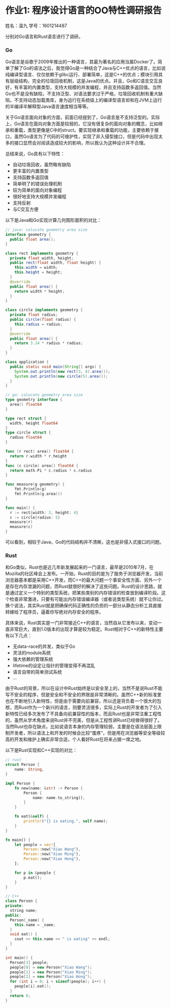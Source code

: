 # 作业1: 程序设计语言的OO特性调研报告

姓名：温九	学号：1601214487

分别对Go语言和Rust语言进行了调研。

### Go

Go语言是谷歌于2009年推出的一种语言，其最为著名的应用当属Docker了。简单了解了Go的语法之后，我觉得Go是一种结合了Java与C++优点的语言，比如说纯编译型语言、仅仅依赖于glibc运行、部署简单，这是C++的优点；模块引用具有层级结构，完全的垃圾回收机制，这是Java的优点。并且，Go和C语言交互良好，有丰富的内置类型，支持大规模的并发编程，并且支持函数多返回值。当然Go也不是没有缺陷，不支持泛型、对语法要求过于严格，垃圾回收机制有重大缺陷，不支持动态加载类库，身为运行在系统级上的编译型语言却和在JVM上运行的半编译半解释型Java语言速度相当等等。

关于Go语言面向对象的方面，前面已经提到了，Go语言是不支持泛型的。实际上，Go语言在面向对象方面是较弱的，它没有很复杂的面向对象的概念，比如继承和重载，类型更像是C中的struct。要实现继承和重载的功能，主要依赖于接口，虽然Go语言为了代码的可维护性，实现了非入侵型接口，但是代码中出现太多的接口显然会对阅读造成较大的影响，所以我认为这种设计并不合理。

总结来说，Go具有以下特性：

* 自动垃圾回收，虽然略有缺陷
* 更丰富的内置类型
* 支持函数多返回值
* 简单明了的错误处理机制
* 较为简单的面向对象编程
* 很好地支持大规模并发编程
* 支持反射
* 与C交互方便

以下是Java和Go实现计算几何图形面积的对比：

```java
// java: calucate geometry area size
interface geometry {
  public float area();
}

class rect implements geometry {
  private float width, height;
  public rect(float width, float height) {
    this.width = width;
    this.height = height;
  }
  @override
  public float area() {
    return width * height;
  }
}

class circle implements geometry {
  private float radius;
  public circle(float radius) {
    this.radius = radius;
  }
  @override
  public float area() {
    return 3.14 * radius * radius;
  }
}

class application {
  public static void main(String[] args) {
    System.out.println(new rect(3, 4).area());
    System.out.println(new circle(5).area());
  }
}
```

```go
// go: calucate geometry area size
type geometry interface {
  area() float64
}

type rect struct {
  width, height float64
}
type circle struct {
  radius float64
}

func (r rect) area() float64 {
  return r.width * r.height
}
func (c circle) area() float64 {
  return math.Pi * c.radius * c.radius
}

func measure(g geometry) {
    fmt.Println(g)
    fmt.Println(g.area())
}

func main() {
  r := rect{width: 3, height: 4}
  c := circle{radius: 5}
  measure(r)
  measure(c)
}
```

可以看到，相较于Java，Go的代码结构并不清晰，这也是非侵入式接口的问题。



### Rust

和Go类似，Rust也是近几年新发展起来的一门语言，最早是2010年7月，在Mozilla的社区峰会上发布。一开始，Rust的目的是为了服务于浏览器开发，当前浏览器基本都是采用C++开发，而C++的最大问题一个事安全性方面、另外一个是存在内存泄漏的问题，而Rust就很好的解决了这些问题。Rust的设计思路，就是通过定义一个特别的类型系统，把某些类别的内存错误的检查放到编译阶段。这个检查非常激进，只要有可能出内存错误编译器（或者说类型系统）就不让你过。换个说法，其实Rust就是把确保代码正确性的负担的一部分从静态分析工具直接转嫁给了程序员，逼着你写绝对内存安全的程序。

具体来说，Rust其实是一门非常接近C++的语言，当然自从它发布以来，变动一直非常巨大，直到1.0版本的出现才算是较为稳定。Rust相对于C++的新特性主要有以下几点：

* 无data-race的并发，类似于Go
* 灵活的module系统
* 强大依赖的管理系统
* lifetime的设定让指针的管理变得不再混乱
* 语言自带的简单测试系统
* ...

由于Rust的背景，所以在设计中Rust始终是以安全至上的，当然不是说Rust不能写不安全的程序，但是安全和不安全的界限是非常清晰的。虽然C++新的标准里也在不断地引入新特性，但是由于需要向前兼容，所以还是背负着一个很大的包袱，而Rust作为一个新兴的语言，则要灵活很多，实际上Rust的开发者为了引入新特性已经多次发布了不具备向前兼容性的版本，而且Rust也是非常注重工程性的，虽然从学术角度来说Rust并不完美，但是从工程性讲Rust已经做得很好了。当然Rust也存在缺点，比如说语言本身的内存管理较弱，主要是在语法层面上限制开发者，所以语法上和开发的时候会比较“蛋疼”，但是用在浏览器等安全等级较高的开发和维护上确实非常合适，个人看好Rust在将来占据一席之地。

以下是Rust实现和C++实现的对比：

```rust
// rust
struct Person {
    name: String,
}

impl Person {
    fn new(name: &str) -> Person {
        Person {
            name: name.to_string(),
        }
    }

    fn eat(&self) {
        println!("{} is eating.", self.name);
    }
}

fn main() {
    let people = vec![
        Person::new("Xiao Wang"),
        Person::new("Xiao Ming"),
        Person::new("Xiao Hong"),
    ];

    for p in &people {
        p.eat();
    }
}
```

```c++
// C++
class Person {
private:
  string name;
public:
  Person(_name) {
    this.name = _name;
  }
  void eat() {
    cout << this.name << " is eating" << endl;
  }
}

int main() {
  Person[3] people;
  people[0] = new Person("Xiao Wang");
  people[1] = new Person("Xiao Ming");
  people[2] = new Person("Xiao Hong");
  for (int i = 0; i < sizeof(people); i++) {
    people[i].eat();
  }
  return 0;
}
```

